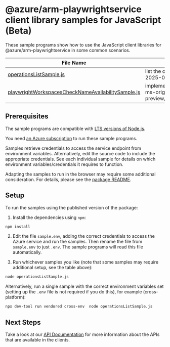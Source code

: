 # @azure/arm-playwrightservice client library samples for JavaScript (Beta)

These sample programs show how to use the JavaScript client libraries for @azure/arm-playwrightservice in some common scenarios.

| **File Name**                                                                                         | **Description**                                                                                                                           |
| ----------------------------------------------------------------------------------------------------- | ----------------------------------------------------------------------------------------------------------------------------------------- |
| [operationsListSample.js][operationslistsample]                                                       | list the operations for the provider x-ms-original-file: 2025-07-01-preview/Operations_List.json                                          |
| [playwrightWorkspacesCheckNameAvailabilitySample.js][playwrightworkspaceschecknameavailabilitysample] | implements global CheckNameAvailability operations x-ms-original-file: 2025-07-01-preview/PlaywrightWorkspaces_CheckNameAvailability.json |

## Prerequisites

The sample programs are compatible with [LTS versions of Node.js](https://github.com/nodejs/release#release-schedule).

You need [an Azure subscription][freesub] to run these sample programs.

Samples retrieve credentials to access the service endpoint from environment variables. Alternatively, edit the source code to include the appropriate credentials. See each individual sample for details on which environment variables/credentials it requires to function.

Adapting the samples to run in the browser may require some additional consideration. For details, please see the [package README][package].

## Setup

To run the samples using the published version of the package:

1. Install the dependencies using `npm`:

```bash
npm install
```

2. Edit the file `sample.env`, adding the correct credentials to access the Azure service and run the samples. Then rename the file from `sample.env` to just `.env`. The sample programs will read this file automatically.

3. Run whichever samples you like (note that some samples may require additional setup, see the table above):

```bash
node operationsListSample.js
```

Alternatively, run a single sample with the correct environment variables set (setting up the `.env` file is not required if you do this), for example (cross-platform):

```bash
npx dev-tool run vendored cross-env  node operationsListSample.js
```

## Next Steps

Take a look at our [API Documentation][apiref] for more information about the APIs that are available in the clients.

[operationslistsample]: https://github.com/Azure/azure-sdk-for-js/blob/main/sdk/playwrightservice/arm-playwrightservice/samples/v1-beta/javascript/operationsListSample.js
[playwrightworkspaceschecknameavailabilitysample]: https://github.com/Azure/azure-sdk-for-js/blob/main/sdk/playwrightservice/arm-playwrightservice/samples/v1-beta/javascript/playwrightWorkspacesCheckNameAvailabilitySample.js
[apiref]: https://learn.microsoft.com/javascript/api/@azure/arm-playwrightservice?view=azure-node-preview
[freesub]: https://azure.microsoft.com/free/
[package]: https://github.com/Azure/azure-sdk-for-js/tree/main/sdk/playwrightservice/arm-playwrightservice/README.md
